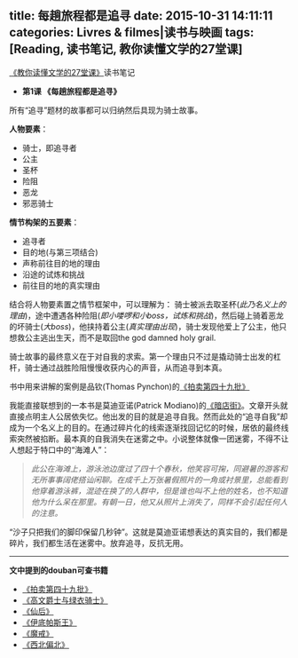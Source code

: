 title: 每趟旅程都是追寻
date: 2015-10-31 14:11:11
categories: Livres & filmes|读书与映画
tags: [Reading, 读书笔记, 教你读懂文学的27堂课]
---

[《教你读懂文学的27堂课》](http://book.douban.com/subject/6877623/)读书笔记

- **第1课 《每趟旅程都是追寻》**

所有“追寻”题材的故事都可以归纳然后具现为骑士故事。
<!-- more -->

**人物要素**：

* 骑士，即追寻者
* 公主
* 圣杯
* 险阻
* 恶龙
* 邪恶骑士

**情节构架的五要素**：

* 追寻者
* 目的地(与第三项结合)
* 声称前往目的地的理由
* 沿途的试炼和挑战
* 前往目的地的真实理由

结合将人物要素置之情节框架中，可以理解为：
骑士被派去取圣杯(*此乃名义上的理由*)，途中遭遇各种险阻(*即小喽啰和小boss，试炼和挑战*)，然后碰上骑着恶龙的坏骑士(*大boss*)，他挟持着公主(*真实理由出现*)，骑士发现他爱上了公主，他只想救公主逃出生天，而不是取回the god damned holy grail.

骑士故事的最终意义在于对自我的求索。第一个理由只不过是撬动骑士出发的杠杆，骑士通过战胜险阻慢慢收获内心的声音，从而追寻到本真。

书中用来讲解的案例是品钦(Thomas Pynchon)的[《拍卖第四十九批》](http://book.douban.com/subject/25802065/)

我能直接联想到的一本书是莫迪亚诺(Patrick Modiano)的[《暗店街》](http://book.douban.com/subject/26110536/)。文章开头就直接点明主人公居依失忆。他出发的目的就是追寻自我。然而此处的“追寻自我”却成为一个名义上的目的。在通过碎片化的线索逐渐找回记忆的时候，居依的最终线索突然被掐断。最本真的自我消失在迷雾之中。小说整体就像一团迷雾，不得不让人想起于特口中的“海滩人”：

<!-- HTML -->
<blockquote class="blockquote-center"><i>此公在海滩上，游泳池边度过了四十个春秋，他笑容可掬，同避暑的游客和无所事事阔佬搭讪闲聊。在成千上万张暑假照片的一角或衬景里，总能看到他穿着游泳裤，混迹在换了的人群中，但是谁也叫不上他的姓名，也不知道他为什么呆在那里。有朝一日，他又从照片上消失了，同样不会引起任何人的注意。
</i></blockquote>

“沙子只把我们的脚印保留几秒钟”。这就是莫迪亚诺想表达的真实目的，我们都是碎片，我们都生活在迷雾中。放弃追寻，反抗无用。

-------------------

**文中提到的douban可查书籍**

* [《拍卖第四十九批》](http://book.douban.com/subject/25802065/)
* [《高文爵士与绿衣骑士》](http://book.douban.com/subject/4312756/)
* [《仙后》](http://book.douban.com/subject/26576495/)
* [《伊底帕斯王》](http://book.douban.com/subject/1360980/)
* [《魔戒》](http://book.douban.com/subject/21979017/)
* [《西北偏北》](http://book.douban.com/subject/3423495/)